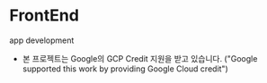 # FrontEnd
app development

* 본 프로젝트는 Google의 GCP Credit 지원을 받고 있습니다. ("Google supported this work by providing Google Cloud credit")
